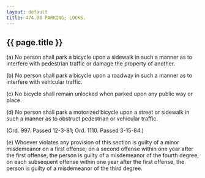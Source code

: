 ```yaml
---
layout: default 
title: 474.08 PARKING; LOCKS.
---
```


{{ page.title }}
----------------

​(a) No person shall park a bicycle upon a sidewalk in such a manner as
to interfere with pedestrian traffic or damage the property of another.

​(b) No person shall park a bicycle upon a roadway in such a manner as
to interfere with vehicular traffic.

​(c) No bicycle shall remain unlocked when parked upon any public way or
place.

​(d) No person shall park a motorized bicycle upon a street or sidewalk
in such a manner as to obstruct pedestrian or vehicular traffic.

(Ord. 997. Passed 12-3-81; Ord. 1110. Passed 3-15-84.)

​(e) Whoever violates any provision of this section is guilty of a minor
misdemeanor on a first offense; on a second offense within one year
after the first offense, the person is guilty of a misdemeanor of the
fourth degree; on each subsequent offense within one year after the
first offense, the person is guilty of a misdemeanor of the third
degree.
